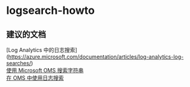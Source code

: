 
<properties
    pageTitle="logsearch-howto"
    description="与日志搜索相关的问题：方法"
    service="microsoft.operationalinsights"
    resource="operationalinsightsaccounts"
    authors="adoylemsft"
    displayorder=""
    selfHelpType="generic"
    supportTopicIds="32536564"
    resourceTags=""
    productPesIds="15725"
    cloudEnvironments="public, Blackforest, Fairfax"
/>


# <a name="logsearchhowto"></a>logsearch-howto


## <a name="recommended-documents"></a>**建议的文档**
[Log Analytics 中的日志搜索] (https://azure.microsoft.com/documentation/articles/log-analytics-log-searches/) <br>
[使用 Microsoft OMS 搜索字符串](https://blogs.technet.microsoft.com/msoms/2016/01/29/using-microsoft-operations-management-suite-search-strings/) <br>
[在 OMS 中使用日志搜索](https://blogs.technet.microsoft.com/omsblog/2015/12/21/using-log-search-in-microsoft-oms/)


<!--HONumber=Nov16_HO2-->


